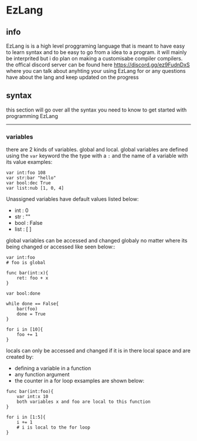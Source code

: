 # EzLang

## info

EzLang is is a high level proggraming language that is meant to have easy to learn syntax and to be easy to go from a idea to a program. it will mainly be interprited but i do plan on making a customisabe compiler compilers.
the offical discord server can be found here https://discord.gg/ez9FudnDxS where you can talk about anyhting your using EzLang for or any questions have about the lang and keep updated on the progress

## syntax 

this section will go over all the syntax you need to know to get started with programming EzLang

---

### variables

there are 2 kinds of variables. global and local. global variables are defined using the `var` keyword the the type with a `:` and the name of a variable with its value
examples:
```
var int:foo 108
var str:bar "hello"
var bool:dec True
var list:nub [1, 0, 4]
```
Unassigned variables have default values listed below:
- int : 0
- str : ""
- bool : False
- list : [ ]
  
global variables can be accessed and changed globaly no matter where its being changed or accessed like seen below::
```
var int:foo
# foo is global

func bar(int:x){
    ret: foo + x
}

var bool:done

while done == False{
    bar(foo)
    done = True
}

for i in [10]{
    foo += 1
}
```
locals can only be accessed and changed if it is in there local space and are created by: 
- defining a variable in a function
- any function argument
- the counter in a for loop
exsamples are shown below:
```
func bar(int:foo){
    var int:x 10
    both variables x and foo are local to this function
}

for i in [1:5]{ 
    i += 1
    # i is local to the for loop
}
```









